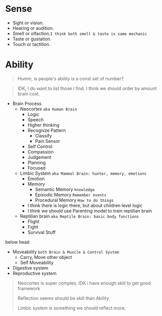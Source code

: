 # Sense
- Sight or vision.
- Hearing or audition.
- Smell or olfaction.`I think both smell & taste is same mechanic`
- Taste or gustation.
- Touch or tactition.

# Ability
> Humm, is people's ability is a const set of number?

> IDK, I do want to list those I find. I think we should order by amount brain cost.

- Brain Process
  - Neocortex `aka Human Brain`
    - Logic
    - Speech
    - Higher thinking
    - Recognize Pattern
      - Classify
      - Pain Sensor
    - Self Control
    - Compassion
    - Judgement
    - Planning
    - Focused
  - Limbic System `aka Mammal Brain: hunter, memory, emotions`
    - Emotion
    - Memory
      - Semantic Memory `knowledge`
      - Episodic Memory `Remember events`
      - Procedural Memory `How to do things`
    - I think there is logic there, but about children level logic
    - I think we should use Parenting model to train reptilian brain
  - Reptilian brain `aka Reptile Brain: basic body functions`
    - Flight
    - Fight
    - Survival Stuff

below head
- Moveability `both Brain & Muscle & Control System`
  - Carry, Move other object
  - Self Moveability
- Digestive system
- Reproductive system


> Neocortex is super complex, IDK i have enough skill to get good framework
> 
> Reflection seems should be skill than Ability
> 
> Limbic system is something we should reflect more; 
